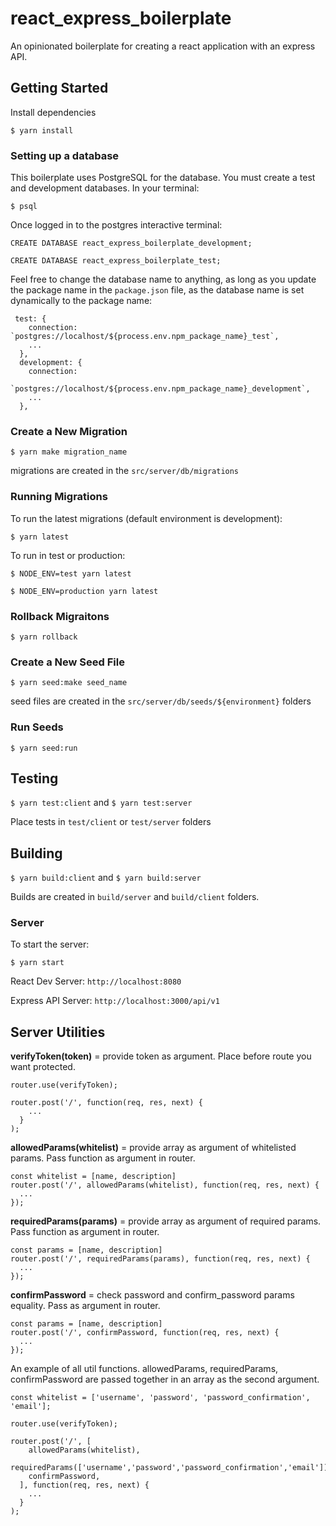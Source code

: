 # react_express_boilerplate
An opinionated boilerplate for creating a react application with an express API.

## Getting Started

Install dependencies

`$ yarn install`

### Setting up a database

This boilerplate uses PostgreSQL for the database. You must create a test and development databases. In your terminal:

`$ psql`

Once logged in to the postgres interactive terminal:

`CREATE DATABASE react_express_boilerplate_development;`

`CREATE DATABASE react_express_boilerplate_test;`

Feel free to change the database name to anything, as long as you update the 
package name in the `package.json` file, as the database name is set 
dynamically to the package name:

```
 test: {
    connection: `postgres://localhost/${process.env.npm_package_name}_test`,
    ...
  },
  development: {
    connection:
      `postgres://localhost/${process.env.npm_package_name}_development`,
    ...
  },
```

### Create a New Migration

`$ yarn make migration_name`

migrations are created in the `src/server/db/migrations`

### Running Migrations

To run the latest migrations (default environment is development):

`$ yarn latest`

To run in test or production:

`$ NODE_ENV=test yarn latest`

`$ NODE_ENV=production yarn latest`

### Rollback Migraitons

`$ yarn rollback`

### Create a New Seed File

`$ yarn seed:make seed_name`

seed files are created in the `src/server/db/seeds/${environment}` folders

### Run Seeds

`$ yarn seed:run`

## Testing

`$ yarn test:client` and `$ yarn test:server`

Place tests in `test/client` or `test/server` folders

## Building 

`$ yarn build:client` and `$ yarn build:server`

Builds are created in `build/server` and `build/client` folders.

### Server

To start the server:

`$ yarn start`

React Dev Server: `http://localhost:8080`

Express API Server: `http://localhost:3000/api/v1`

## Server Utilities

**verifyToken(token)** = provide token as argument. Place before route you want protected.
```
router.use(verifyToken);

router.post('/', function(req, res, next) {
    ...
  }
);
```

**allowedParams(whitelist)** = provide array as argument of whitelisted params. Pass function as argument in router.
```
const whitelist = [name, description]
router.post('/', allowedParams(whitelist), function(req, res, next) {
  ...
});
```

**requiredParams(params)** = provide array as argument of required params. Pass function as argument in router.
```
const params = [name, description]
router.post('/', requiredParams(params), function(req, res, next) {
  ...
});
```

**confirmPassword** = check password and confirm_password params equality. Pass as argument in router.

```
const params = [name, description]
router.post('/', confirmPassword, function(req, res, next) {
  ...
});
```

An example of all util functions. allowedParams, requiredParams, confirmPassword are passed together in an array as the second argument.

```
const whitelist = ['username', 'password', 'password_confirmation', 'email'];

router.use(verifyToken);

router.post('/', [
    allowedParams(whitelist),
    requiredParams(['username','password','password_confirmation','email']),
    confirmPassword,
  ], function(req, res, next) {
    ...
  }
);
```